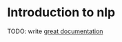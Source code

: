# Introduction to nlp

TODO: write [great documentation](http://jacobian.org/writing/great-documentation/what-to-write/)
